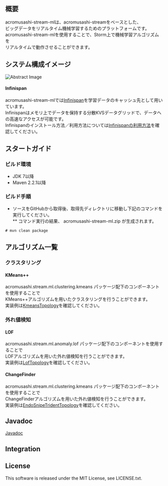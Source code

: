## 概要
acromusashi-stream-mlは、acromusashi-streamをベースとした、  
ビッグデータをリアルタイム機械学習するためのプラットフォームです。  
acromusashi-stream-mlを使用することで、Storm上で機械学習アルゴリズムを  
リアルタイムで動作させることができます。   

## システム構成イメージ
![Abstract Image](http://acromusashi.github.io/acromusashi-stream-ml/images/MlAbstract.png)
#### Infinispan
acromusashi-stream-mlでは[Infinispan](http://infinispan.org/)を学習データのキャッシュ先として用いています。  
Infinispanはメモリ上でデータを保持する分散KVSデータグリッドで、データへの高速なアクセスが可能です。  
Infinispanのインストール方法／利用方法については[Infinispanの利用方法](https://github.com/acromusashi/acromusashi-stream-example/wiki/Infinispan-Usage)を確認してください。  
## スタートガイド
### ビルド環境
* JDK 7以降  
* Maven 2.2.1以降

### ビルド手順
* ソースをGitHubから取得後、取得先ディレクトリに移動し下記のコマンドを実行してください。  
** コマンド実行の結果、 acromusashi-stream-ml.zip が生成されます。  

```
# mvn clean package  
```  

## アルゴリズム一覧
### クラスタリング
#### KMeans++
acromusashi.stream.ml.clustering.kmeans パッケージ配下のコンポーネントを使用することで  
KMeans++アルゴリズムを用いたクラスタリングを行うことができます。  
実装例は[KmeansTopology](https://github.com/acromusashi/acromusashi-stream-example/blob/master/src/main/java/acromusashi/stream/example/ml/topology/KmeansTopology.java)を確認してください。  
### 外れ値検知
#### LOF
acromusashi.stream.ml.anomaly.lof パッケージ配下のコンポーネントを使用することで  
LOFアルゴリズムを用いた外れ値検知を行うことができます。  
実装例は[LofTopology](https://github.com/acromusashi/acromusashi-stream-example/blob/master/src/main/java/acromusashi/stream/example/ml/topology/LofTopology.java)を確認してください。
#### ChangeFinder
acromusashi.stream.ml.clustering.kmeans パッケージ配下のコンポーネントを使用することで  
ChangeFinderアルゴリズムを用いた外れ値検知を行うことができます。  
実装例は[EndoSnipeTridentTopology](https://github.com/acromusashi/acromusashi-stream-example/blob/master/src/main/java/acromusashi/stream/example/ml/topology/EndoSnipeTridentTopology.java)を確認してください。

## Javadoc
[Javadoc](http://acromusashi.github.io/acromusashi-stream-ml/javadoc-0.2.0/)

## Integration

## License
This software is released under the MIT License, see LICENSE.txt.

